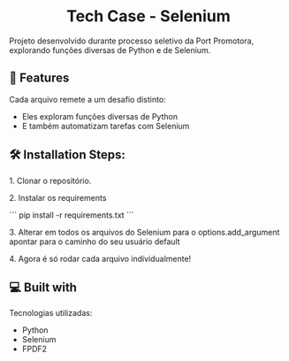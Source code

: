 
<h1 align="center" id="title">Tech Case - Selenium</h1>

<p id="description">Projeto desenvolvido durante processo seletivo da Port Promotora, explorando funções diversas de Python e de Selenium.

  
  
<h2>🧐 Features</h2>

Cada arquivo remete a um desafio distinto:

*   Eles exploram funções diversas de Python
*   E também automatizam tarefas com Selenium

<h2>🛠️ Installation Steps:</h2>

<p>1. Clonar o repositório.</p>

<p>2. Instalar os requirements</p>
```
pip install -r requirements.txt
```

<p>3. Alterar em todos os arquivos do Selenium para o options.add_argument apontar para o caminho do seu usuário default</p>

<p>4. Agora é só rodar cada arquivo individualmente!</p>
  
  
<h2>💻 Built with</h2>

Tecnologias utilizadas:

*   Python
*   Selenium
*   FPDF2

